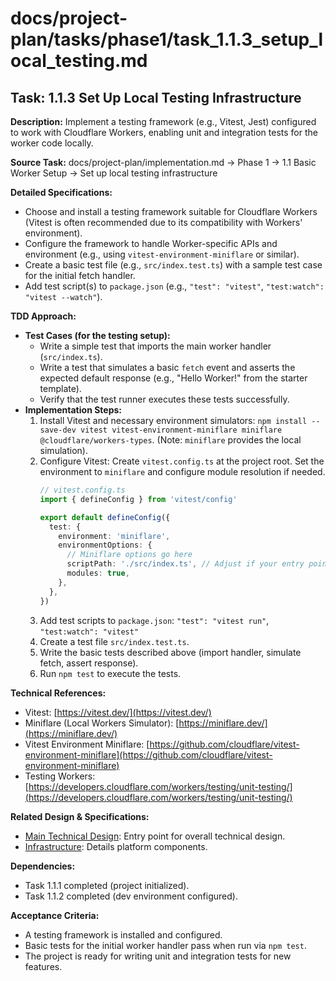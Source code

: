 # docs/project-plan/tasks/phase1/task_1.1.3_setup_local_testing.md

## Task: 1.1.3 Set Up Local Testing Infrastructure

**Description:**
Implement a testing framework (e.g., Vitest, Jest) configured to work with Cloudflare Workers, enabling unit and integration tests for the worker code locally.

**Source Task:**
docs/project-plan/implementation.md -> Phase 1 -> 1.1 Basic Worker Setup -> Set up local testing infrastructure

**Detailed Specifications:**
- Choose and install a testing framework suitable for Cloudflare Workers (Vitest is often recommended due to its compatibility with Workers' environment).
- Configure the framework to handle Worker-specific APIs and environment (e.g., using `vitest-environment-miniflare` or similar).
- Create a basic test file (e.g., `src/index.test.ts`) with a sample test case for the initial fetch handler.
- Add test script(s) to `package.json` (e.g., `"test": "vitest"`, `"test:watch": "vitest --watch"`).

**TDD Approach:**

*   **Test Cases (for the testing setup):**
    *   Write a simple test that imports the main worker handler (`src/index.ts`).
    *   Write a test that simulates a basic `fetch` event and asserts the expected default response (e.g., "Hello Worker!" from the starter template).
    *   Verify that the test runner executes these tests successfully.
*   **Implementation Steps:**
    1.  Install Vitest and necessary environment simulators: `npm install --save-dev vitest vitest-environment-miniflare miniflare @cloudflare/workers-types`. (Note: `miniflare` provides the local simulation).
    2.  Configure Vitest: Create `vitest.config.ts` at the project root. Set the environment to `miniflare` and configure module resolution if needed.
        ```typescript
        // vitest.config.ts
        import { defineConfig } from 'vitest/config'

        export default defineConfig({
          test: {
            environment: 'miniflare',
            environmentOptions: {
              // Miniflare options go here
              scriptPath: './src/index.ts', // Adjust if your entry point is different
              modules: true,
            },
          },
        })
        ```
    3.  Add test scripts to `package.json`: `"test": "vitest run"`, `"test:watch": "vitest"`
    4.  Create a test file `src/index.test.ts`.
    5.  Write the basic tests described above (import handler, simulate fetch, assert response).
    6.  Run `npm test` to execute the tests.

**Technical References:**
- Vitest: [https://vitest.dev/](https://vitest.dev/)
- Miniflare (Local Workers Simulator): [https://miniflare.dev/](https://miniflare.dev/)
- Vitest Environment Miniflare: [https://github.com/cloudflare/vitest-environment-miniflare](https://github.com/cloudflare/vitest-environment-miniflare)
- Testing Workers: [https://developers.cloudflare.com/workers/testing/unit-testing/](https://developers.cloudflare.com/workers/testing/unit-testing/)

**Related Design & Specifications:**
- [Main Technical Design](../../../technical-design/DESIGN.md): Entry point for overall technical design.
- [Infrastructure](../../../technical-design/infrastructure.md): Details platform components.

**Dependencies:**
- Task 1.1.1 completed (project initialized).
- Task 1.1.2 completed (dev environment configured).

**Acceptance Criteria:**
- A testing framework is installed and configured.
- Basic tests for the initial worker handler pass when run via `npm test`.
- The project is ready for writing unit and integration tests for new features. 